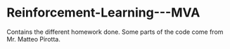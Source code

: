 # Reinforcement-Learning---MVA

Contains the different homework done. Some parts of the code come from Mr. Matteo Pirotta.
